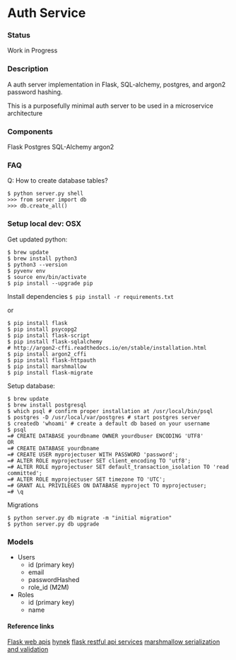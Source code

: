 # Auth Service

### Status
Work in Progress

### Description
A auth server implementation in Flask, SQL-alchemy, postgres, and argon2 password hashing.

This is a purposefully minimal auth server to be used in a microservice architecture

### Components
Flask
Postgres
SQL-Alchemy
argon2

### FAQ
Q: How to create database tables?
```
$ python server.py shell
>>> from server import db
>>> db.create_all()
```
  

### Setup local dev: OSX
Get updated python:
```
$ brew update
$ brew install python3
$ python3 --version
$ pyvenv env
$ source env/bin/activate
$ pip install --upgrade pip
```

Install dependencies
`$ pip install -r requirements.txt`

or

```
$ pip install flask
$ pip install psycopg2
$ pip install flask-script
$ pip install flask-sqlalchemy
# http://argon2-cffi.readthedocs.io/en/stable/installation.html
$ pip install argon2_cffi
$ pip install flask-httpauth
$ pip install marshmallow
$ pip install flask-migrate
```

Setup database:

```
$ brew update
$ brew install postgresql
$ which psql # confirm proper installation at /usr/local/bin/psql
$ postgres -D /usr/local/var/postgres # start postgres server
$ createdb 'whoami' # create a default db based on your username
$ psql
=# CREATE DATABASE yourdbname OWNER yourdbuser ENCODING 'UTF8'
OR
=# CREATE DATABASE yourdbname
=# CREATE USER myprojectuser WITH PASSWORD 'password';
=# ALTER ROLE myprojectuser SET client_encoding TO 'utf8';
=# ALTER ROLE myprojectuser SET default_transaction_isolation TO 'read committed';
=# ALTER ROLE myprojectuser SET timezone TO 'UTC';
=# GRANT ALL PRIVILEGES ON DATABASE myproject TO myprojectuser;
=# \q
```

Migrations
```
$ python server.py db migrate -m "initial migration"
$ python server.py db upgrade
```

### Models
* Users
  - id (primary key)
  - email
  - passwordHashed
  - role_id (M2M)
* Roles
  - id (primary key)
  - name

#### Reference links
[Flask web apis](http://blog.miguelgrinberg.com/post/restful-authentication-with-flask)
[hynek](https://hynek.me/articles/storing-passwords/)
[flask restful api services](https://www.youtube.com/watch?v=px_vg9Far1Y)
[marshmallow serialization and validation](http://marshmallow.readthedocs.io/en/latest/)
